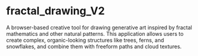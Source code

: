 # fractal_drawing_V2
A browser-based creative tool for drawing generative art inspired by fractal mathematics and other natural patterns. This application allows users to create complex, organic-looking structures like trees, ferns, and snowflakes, and combine them with freeform paths and cloud textures.
